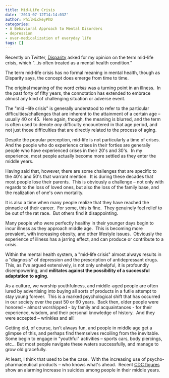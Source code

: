 ```yaml
---
title: Mid-Life Crisis
date: '2013-07-12T14:14:03Z'
author: PhilHickeyPhD
categories:
- A Behavioral Approach to Mental Disorders
- depression
- over-medicalization of everyday life
tags: []
---
```


Recently on Twitter, <a href="https://twitter.com/ambtax1">Disparity</a> asked for my opinion on the term mid-life crisis, which "…is often treated as a mental health condition."

The term mid-life crisis has no formal meaning in mental health, though as Disparity says, the concept does emerge from time to time.

The original meaning of the word <em>crisis</em> was a turning point in an illness.  In the past forty of fifty years, the connotation has extended to embrace almost any kind of challenging situation or adverse event.

The "mid –life crisis" is generally understood to refer to the particular difficulties/challenges that are inherent to the attainment of a certain age – usually 40 or 45.  Here again, though, the meaning is blurred, and the term is often used to denote <i>any</i> difficulty encountered in that age period, and not just those difficulties that are directly related to the process of aging.

Despite the popular perception, mid-life is not particularly a time of crises. And the people who do experience crises in their forties are generally people who have experienced crises in their 20's and 30's.  In my experience, most people actually become more settled as they enter the middle years.

Having said that, however, there are some challenges that are specific to the 40's and 50's that warrant mention.  It is during these decades that most people lose their parents.  This is obviously a challenge – not only with regards to the loss of loved ones, but also the loss of the family base, and the realization of one's own mortality.

It is also a time when many people realize that they have reached the pinnacle of their career.  For some, this is fine.  They genuinely feel relief to be out of the rat race.  But others find it disappointing.

Many people who were perfectly healthy in their younger days begin to incur illness as they approach middle age.  This is becoming more prevalent, with increasing obesity, and other lifestyle issues.  Obviously the experience of illness has a jarring effect, and can produce or contribute to a crisis.

Within the mental health system, a "mid-life crisis" almost always results in a "diagnosis" of depression and the prescription of antidepressant drugs.  This, as I've argued extensively, is not only unhelpful, it is profoundly disempowering, and <strong>militates against the possibility of a successful adaptation to aging</strong>.

As a culture, we worship youthfulness, and middle-aged people are often lured by advertising into buying all sorts of products in a futile attempt to stay young forever.  This is a marked psychological shift that has occurred in our society over the past 50 or 60 years.  Back then, older people were honored – almost worshipped - by family and acquaintances - for their experience, wisdom, and their personal knowledge of history.  And they were accepted – wrinkles and all!

Getting old, of course, isn't always fun, and people in middle age get a glimpse of this, and perhaps find themselves recoiling from the inevitable.   Some begin to engage in "youthful" activities – sports cars, body piercings, etc… But most people navigate these waters successfully, and manage to grow old gracefully.

At least, I think that used to be the case.  With the increasing use of psycho-pharmaceutical products – who knows what's ahead.  Recent <a href="http://www.cdc.gov/mmwr/preview/mmwrhtml/mm6217a1.htm?s_cid=mm6217a1_w">CDC figures</a> show an alarming increase in suicides among people in their middle years.